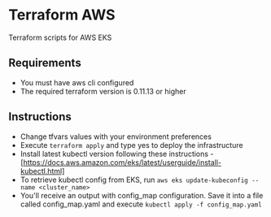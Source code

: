# Terraform AWS
Terraform scripts for AWS EKS

## Requirements
- You must have aws cli configured
- The required terraform version is 0.11.13 or higher

## Instructions
- Change tfvars values with your environment preferences
- Execute `terraform apply` and type yes to deploy the infrastructure
- Install latest kubectl version following these instructions - [https://docs.aws.amazon.com/eks/latest/userguide/install-kubectl.html]
- To retrieve kubectl config from EKS, run `aws eks update-kubeconfig --name <cluster_name>`
- You'll receive an output with config_map configuration. Save it into a file called config_map.yaml and execute `kubectl apply -f config_map.yaml`

